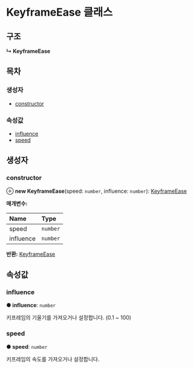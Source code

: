 # KeyframeEase 클래스

## 구조

**↳ KeyframeEase**

## 목차

### 생성자

* [constructor](keyframeease-class.md#constructor)

### 속성값

* [influence](keyframeease-class.md#influence)
* [speed](keyframeease-class.md#speed)

## 생성자

### constructor  <a id="constructor"></a>

⊕ **new KeyframeEase**\(speed: `number`, influence: `number`\): [KeyframeEase](keyframeease-class.md)

**매개변수:**

| Name | Type |
| :--- | :--- |
| speed | `number` |
| influence | `number` |

**반환:** [KeyframeEase](keyframeease-class.md)

## 속성값

### influence  <a id="influence"></a>

**● influence**: `number`

키프레임의 기울기를 가져오거나 설정합니다. \(0.1 ~ 100\)

### speed  <a id="speed"></a>

**● speed**: `number`

키프레임의 속도를 가져오거나 설정합니다.

